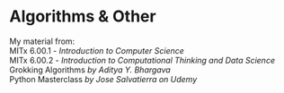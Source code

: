# Algorithms & Other

My material from:\
    MITx 6.00.1 - _Introduction to Computer Science_\
    MITx 6.00.2 - _Introduction to Computational Thinking and Data Science_\
    Grokking Algorithms _by Aditya Y. Bhargava_\
    Python Masterclass _by Jose Salvatierra on Udemy_ 
